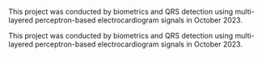 This project was conducted by biometrics and QRS detection using multi-layered perceptron-based electrocardiogram signals in October 2023.

This project was conducted by biometrics and QRS detection using multi-layered perceptron-based electrocardiogram signals in October 2023.
